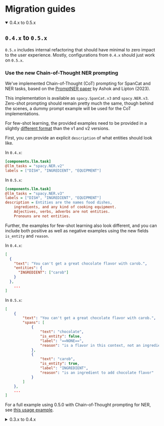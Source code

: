 # Migration guides

<details open>
  <summary>0.4.x to 0.5.x</summary>

## `0.4.x` to `0.5.x`

`0.5.x` includes internal refactoring that should have minimal to zero impact to the user experience. Mostly, configurations from `0.4.x` 
should just work on `0.5.x`.

### Use the new Chain-of-Thought NER prompting

We've implemented Chain-of-Thought (CoT) prompting for SpanCat and NER tasks, 
based on the
[PromptNER paper](https://arxiv.org/pdf/2305.15444.pdf) by Ashok and Lipton
(2023).

This implementation is available as `spacy.SpanCat.v3` and `spacy.NER.v3`. 
Zero-shot prompting should remain pretty much the same, though behind the scenes, 
a dummy prompt example will be used for the CoT implementations. 

For few-shot learning, the provided examples need to be provided in a slightly 
[different format](https://spacy.io/api/large-language-models#ner) than the v1 and v2 versions.

First, you can provide an explicit `description` of what entities should look like. 

In `0.4.x`:
```ini
[components.llm.task]
@llm_tasks = "spacy.NER.v2"
labels = ["DISH", "INGREDIENT", "EQUIPMENT"]
```

In `0.5.x`:
```ini
[components.llm.task]
@llm_tasks = "spacy.NER.v3"
labels = ["DISH", "INGREDIENT", "EQUIPMENT"]
description = Entities are the names food dishes,
    ingredients, and any kind of cooking equipment.
    Adjectives, verbs, adverbs are not entities.
    Pronouns are not entities.
```

Further, the examples for few-shot learning also look different, and you can include both positive as well as negative examples 
using the new fields `is_entity` and `reason`.

In `0.4.x`:
```json
[
  {
    "text": "You can't get a great chocolate flavor with carob.",
    "entities": {
      "INGREDIENT": ["carob"]
    }
  },
    ...
]
```

In `0.5.x`:
```json
[
    {
        "text": "You can't get a great chocolate flavor with carob.",
        "spans": [
            {
                "text": "chocolate",
                "is_entity": false,
                "label": "==NONE==",
                "reason": "is a flavor in this context, not an ingredient"
            },
            {
                "text": "carob",
                "is_entity": true,
                "label": "INGREDIENT",
                "reason": "is an ingredient to add chocolate flavor"
            }
        ]
    },
    ...
]
```

For a full example using 0.5.0 with Chain-of-Thought prompting for NER, see 
[this usage example](https://github.com/explosion/spacy-llm/tree/main/usage_examples/ner_v3_openai).

</details>

<details>
  <summary>0.3.x to 0.4.x</summary>

## `0.3.x` to `0.4.x`

`0.4.x` significantly refactors the code to make it more robust and the config more intuitive. 0.4.0 changes the config 
paradigm from `backend`- to `model`-centric. This is reflected in the external API in a different config structure.

Remember that there are three different types of models: the first uses the native REST implementation to communicate
with hosted LLMs, the second builds on HuggingFace's `transformers` model to run models locally and the third leverages
`langchain` to operate on hosted or local models. While the config for all three is rather similar (especially in 
0.4.x), there are differences in how these models have to be configured. We show how to migrate your config from 0.3.x
to 0.4.x for each of these model types.

### All model types 
- The registry name has changed - instead of `@llm_backends`, use `@llm_models`.
- The `api` attribute has been removed.

### Models using REST

This is the default method to communicate with hosted models. Whenever you don't explicitly use LangChain models
(see section at the bottom) or run models locally, you are using this kind of model.

In `0.3.x`:
```ini
[components.llm.backend]
@llm_backends = "spacy.REST.v1"
api = "OpenAI"
config = {"model": "gpt-3.5-turbo", "temperature": 0.3}
```
In `0.4.x`:
```ini
[components.llm.model]
@llm_models = "spacy.GPT-3-5.v1"
name = "gpt-3.5-turbo"
config = {"temperature": 0.3}
```
Note that the factory function (marked with `@`) refers to the name of the model. Variants of the same model can be 
specified with the `name` attribute - for `gpt-3.5` this could be `"gpt-3.5-turbo"` or `"gpt-3.5-turbo-16k"`.

### Models using HuggingFace

On top of the changes described in the section above, HF models like `spacy.Dolly.v1` now accept `config_init` and 
`config_run` to reflect that differerent arguments can be passed at init or run time.

In `0.3.x`:
```ini
[components.llm.backend]
@llm_backends = "spacy.Dolly_HF.v1"
model = "databricks/dolly-v2-3b"
config = {}
```
In `0.4.x`:
```ini
[components.llm.model]
@llm_models = "spacy.Dolly.v1"
name = "dolly-v2-3b"  # or databricks/dolly-v2-3b - the prefix is optional
config_init = {}  # Arguments passed to HF model at initialization time
config_run = {}  # Arguments passed to HF model at inference time 
```

### Models using LangChain

LangChain models are now accessible via `langchain.[API].[version]`, e. g. `langchain.OpenAI.v1`. Other than that the
changes from 0.3.x to 0.4.x are identical with REST-based models.

In `0.3.x`:
```ini
[components.llm.backend]
@llm_backends = "spacy.LangChain.v1"
api = "OpenAI"
config = {"temperature": 0.3}
```

In `0.4.x`:
```ini
[components.llm.model]
@llm_models = "langchain.OpenAI.v1"
name = "gpt-3.5-turbo"
config = {"temperature": 0.3}
```

</details>